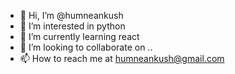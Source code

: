 - 👋 Hi, I’m @humneankush
- 👀 I’m interested in python
- 🌱 I’m currently learning react
- 💞️ I’m looking to collaborate on ..
- 📫 How to reach me at humneankush@gmail.com

<!---
humneankush/humneankush is a ✨ special ✨ repository because its `README.md` (this file) appears on your GitHub profile.
You can click the Preview link to take a look at your changes.
--->
